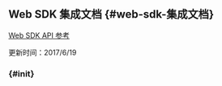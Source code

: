 ## Web SDK 集成文档 {#web-sdk-集成文档}

[Web SDK API 参考](http://www.appadhoc.com/jsapi/reference/adhoc.html)

更新时间：2017/6/19

###  {#init}



